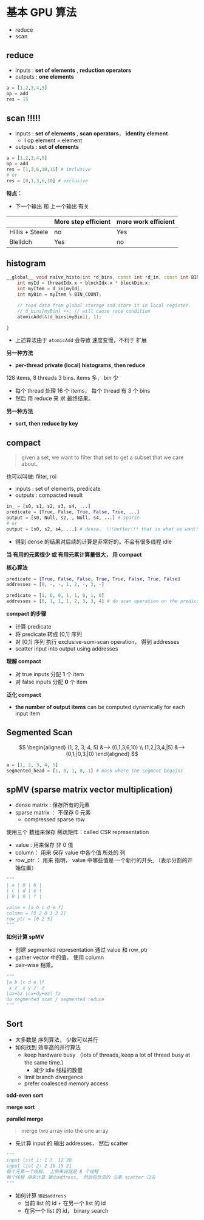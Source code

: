 # 基本 GPU 算法

* reduce
* scan



## reduce

* inputs :  **set of elements** , **reduction operators**
* outputs : **one elements**

```python
a = [1,2,3,4,5]
op = add
res = 15
```





## scan  !!!!!

* inputs :   **set of elements** , **scan operators**， **identity element**
  * I op element = element
* outputs : **set of elements** 

```python
a = [1,2,3,4,5]
op = add
res = [1,3,6,10,15] # inclusive
# or
res = [0,1,3,6,10] # exclusive
```

**特点：**

* 下一个输出 和 上一个输出 有关

|                 | More step efficient | more work efficient |
| --------------- | ------------------- | ------------------- |
| Hillis + Steele | no                  | Yes                 |
| Blelldch        | Yes                 | no                  |



## histogram

```c++
__global__ void naive_histo(int *d_bins, const int *d_in, const int BIN_COUNT){
	int myId = threadIdx.x + blockIdx.x * blockDim.x;
	int myItem = d_in[myId];
	int myBin = myItem % BIN_COUNT;

	// read data from global storage and store it in local register.
	// d_bins[myBin] ++; // will cause race condition
	atomicAdd(&(d_bins[myBin]), 1);

}
```

* 上述算法由于 `atomicAdd` 会导致 速度变慢，不利于 扩展



**另一种方法**

* **per-thread private (local) histograms, then reduce**



128 items, 8 threads 3 bins.  items 多， bin 少

* 每个 thread 处理 16 个 items， 每个 thread 有 3 个 bins
* 然后 用 reduce 来 求 最终结果。



**另一种方法**

* **sort, then reduce by key**




## compact

>  given a set, we want to filter that set to get a subset that we care about.

也可以叫做: filter, roi



* inputs : set of elements, predicate
* outputs : compacted result



```python
in_ = [s0, s1, s2, s3, s4, ...]
predicate = [True, False, True, False, True, ...]
output = [s0, Null, s2, , Null, s4, ...] # sparse
# or
output = [s0, s2, s4, ...] # dense， !!!better!!! that is what we want!!!
```

* 得到 dense 的结果对后续的计算是非常好的。不会有很多线程 idle



**当 有用的元素很少 或 有用元素计算量很大， 用 compact**





**核心算法**

```python
predicate = [True, False, False, True, True, False, True, False]
addresses = [0, -, -, 1, 2, -, 3, -]

predicate = [1, 0, 0, 1, 1, 0, 1, 0] 
addresses = [0, 1, 1, 1, 2, 3, 3, 4] # do scan operation on the predicate
```

**compact 的步骤**

* 计算 predicate
* 将 predicate 转成 [0,1] 序列
* 对 [0,1] 序列 执行 exclusive-sum-scan operation， 得到 addresses
* scatter input into output using addresses



**理解 compact**

* 对 true inputs 分配 **1** 个 item
* 对 false inputs 分配 **0** 个 item

**泛化 compact**

* **the number of output items** can be computed dynamically for each input item



## Segmented Scan

$$
\begin{aligned}
(1, 2, 3, 4, 5) &--> (0,1,3,6,10) \\
(1,2,|3,4,|5) &--> (0,1,|0,3,|0)
\end{aligned}
$$



```python
a = [1, 2, 3, 4, 5]
segmented_head = [1, 0, 1, 0, 1] # mask where the segment begains
```





## spMV (sparse matrix vector multiplication)

* dense matrix : 保存所有的元素
* sparse matrix ： 不保存 0 元素
  * compressed sparse row

使用三个 数组来保存 稀疏矩阵：called CSR representation

* value : 用来保存 非 0 值
* column： 用来 保存 value 中各个值 所处的 列
* row_ptr ： 用来 指明， value 中哪些值是 一个新行的开头, （表示分割的开始位置）

```python
"""
| a | 0 | b |
| c | d | e |
| 0 | 0 | f |

value = [a b c d e f]
column = [0	2 0 1 2 2]
row_ptr = [0 2 5]
"""
```

**如何计算 spMV**

* 创建 segmented representation 通过 value 和 row_ptr
* gather vector 中的值， 使用 column
* pair-wise 相乘。



```python
"""
|a b |c d e |f
 x z  x y z  z
|ax+bz |cx+dy+ez| fz 
do segmented scan / segmented reduce
"""
```



## Sort

* 大多数是 序列算法， 少数可以并行
* 如何找到 效率高的并行算法
  * keep hardware busy （lots of threads, keep a lot of thread busy at the same time.） 
    * 减少 idle 线程的数量
  * limit branch divergence
  * prefer coalesced memory access




**odd-even sort**



**merge sort**



**parallel merge**

> merge two array into the one array

* 先计算  input 的 输出 addresses， 然后 scatter

```python
"""
input list 1: 1 3  12 28
input list 2: 2 10 15 21
每个元素一个线程， 上例来说就是 8 个线程
每个线程 用来计算 输出address， 然后将负责的 元素 scatter 过去
"""
```

* 如何计算  `输出address`
  * 当前 list 的 id + 在另一个  list 的 id
  * 在另一个 list 的 id， binary search


